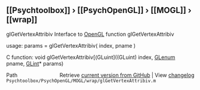 ## [[Psychtoolbox]] &#8250; [[PsychOpenGL]] &#8250; [[MOGL]] &#8250; [[wrap]]

glGetVertexAttribiv  Interface to [OpenGL](OpenGL) function glGetVertexAttribiv  
  
usage:  params = glGetVertexAttribiv( index, pname )  
  
C function:  void glGetVertexAttribiv[(GLuint]((GLuint) index, [GLenum](GLenum) pname, [GLint](GLint)\* params)  




<div class="code_header" style="text-align:right;">
  <span style="float:left;">Path&nbsp;&nbsp;</span> <span class="counter">Retrieve <a href=
  "https://raw.github.com/Psychtoolbox-3/Psychtoolbox-3/beta/Psychtoolbox/PsychOpenGL/MOGL/wrap/glGetVertexAttribiv.m">current version from GitHub</a> | View <a href=
  "https://github.com/Psychtoolbox-3/Psychtoolbox-3/commits/beta/Psychtoolbox/PsychOpenGL/MOGL/wrap/glGetVertexAttribiv.m">changelog</a></span>
</div>
<div class="code">
  <code>Psychtoolbox/PsychOpenGL/MOGL/wrap/glGetVertexAttribiv.m</code>
</div>

